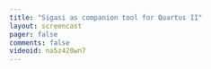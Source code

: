 ```yaml
---
title: "Sigasi as companion tool for Quartus II"
layout: screencast 
pager: false
comments: false
videoid: na5z420wn7
---
```

